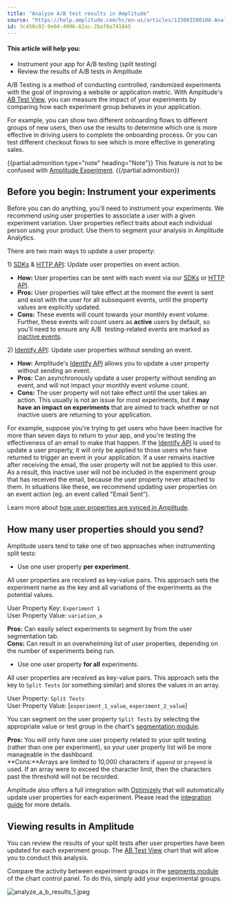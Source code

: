 ```yaml
---
title: "Analyze A/B test results in Amplitude"
source: "https://help.amplitude.com/hc/en-us/articles/115001580108-Analyze-A-B-test-results-in-Amplitude"
id: 3c450c92-9e04-4996-82ac-2baf0a741845
---
```


#### This article will help you:

* Instrument your app for A/B testing (split testing)
* Review the results of A/B tests in Amplitude

A/B Testing is a method of conducting controlled, randomized experiments with the goal of improving a website or application metric. With Amplitude's [AB Test View](/analytics/charts/funnel-analysis/funnel-analysis-interpret), you can measure the impact of your experiments by comparing how each experiment group behaves in your application.

For example, you can show two different onboarding flows to different groups of new users, then use the results to determine which one is more effective in driving users to complete the onboarding process. Or you can test different checkout flows to see which is more effective in generating sales.

{{partial:admonition type="note" heading="Note"}}
This feature is not to be confused with [Amplitude Experiment](/analytics/charts/experiment-results/experiment-results-dig-deeper).
{{/partial:admonition}}

## Before you begin: Instrument your experiments

Before you can do anything, you'll need to instrument your experiments. We recommend using user properties to associate a user with a given experiment variation. User properties reflect traits about each individual person using your product. Use them to segment your analysis in Amplitude Analytics.

There are two main ways to update a user property:

1) [SDKs](/hc/en-us/articles/205406607-SDKs) & [HTTP API](https://help.amplitude.com/hc/en-us/articles/360032842391-HTTP-API-V2): Update user properties on event action.

* **How:** User properties can be sent with each event via our [SDKs](/hc/en-us/articles/205406607-SDKs) or [HTTP API](https://help.amplitude.com/hc/en-us/articles/360032842391-HTTP-API-V2).
* **Pros:** User properties will take effect at the moment the event is sent and exist with the user for all subsequent events, until the property values are explicitly updated.
* **Cons:** These events will count towards your monthly event volume. Further, these events will count users as **active** users by default, so you'll need to ensure any A/B  testing-related events are marked as [inactive events](/data/change-event-activity-status).

2) [Identify API](/hc/en-us/articles/205406617-Identify-API-Modify-User-Properties): Update user properties without sending an event.

* **How:** Amplitude's [Identify API](/hc/en-us/articles/205406617-Identify-API-Modify-User-Properties) allows you to update a user property without sending an event.
* **Pros:** Can asynchronously update a user property without sending an event, and will not impact your monthly event volume count.
* **Cons:** The user property will not take effect until the user takes an action. This usually is not an issue for most experiments, but it **may have an impact on experiments** that are aimed to track whether or not inactive users are returning to your application.  
  
For example, suppose you're trying to get users who have been inactive for more than seven days to return to your app, and you're testing the effectiveness of an email to make that happen. If the [Identify API](/hc/en-us/articles/205406617-Identify-API-Modify-User-Properties) is used to update a user property, it will only be applied to those users who have returned to trigger an event in your application. If a user remains inactive after receiving the email, the user property will not be applied to this user. As a result, this inactive user will not be included in the experiment group that has received the email, because the user property never attached to them. In situations like these, we recommend updating user properties on an event action (eg. an event called "Email Sent").

Learn more about [how user properties are synced in Amplitude](/data/user-properties-and-events).

## How many user properties should you send?

Amplitude users tend to take one of two approaches when instrumenting split tests:

* Use one user property **per experiment**.  
  
All user properties are received as key-value pairs. This approach sets the experiment name as the key and all variations of the experiments as the potential values.  
  
User Property Key: `Experiment 1`  
User Property Value: `variation_a`  
  
**Pros:** Can easily select experiments to segment by from the user segmentation tab.  
**Cons:** Can result in an overwhelming list of user properties, depending on the number of experiments being run.
* Use one user property **for all** experiments.  
  
All user properties are received as key-value pairs. This approach sets the key to `Split Tests` (or something similar) and stores the values in an array.  
  
User Property: `Split Tests`  
User Property Value: [`experiment_1_value`, `experiment_2_value`]  
  
You can segment on the user property `Split Tests` by selecting the appropriate value or test group in the chart's [segmentation module](/analytics/charts/build-charts-add-user-segments).  
  
**Pros:** You will only have one user property related to your split testing (rather than one per experiment), so your user property list will be more manageable in the dashboard.   
**Cons:**Arrays are limited to 10,000 characters if `append`  or `prepend`  is used. If an array were to exceed the character limit, then the characters past the threshold will not be recorded.

Amplitude also offers a full integration with [Optimizely](https://www.optimizely.com/) that will automatically update user properties for each experiment. Please read the [integration guide](/hc/en-us/articles/225364647) for more details.

## Viewing results in Amplitude

You can review the results of your split tests after user properties have been updated for each experiment group. The [AB Test View](/analytics/charts/funnel-analysis/funnel-analysis-interpret) chart that will allow you to conduct this analysis.

Compare the activity between experiment groups in the [segments module](/analytics/charts/build-charts-add-user-segments) of the chart control panel. To do this, simply add your experimental groups.

![analyze_a_b_results_1.jpeg](/output/img/get-started/analyze_a_b_results_1.jpeg)
